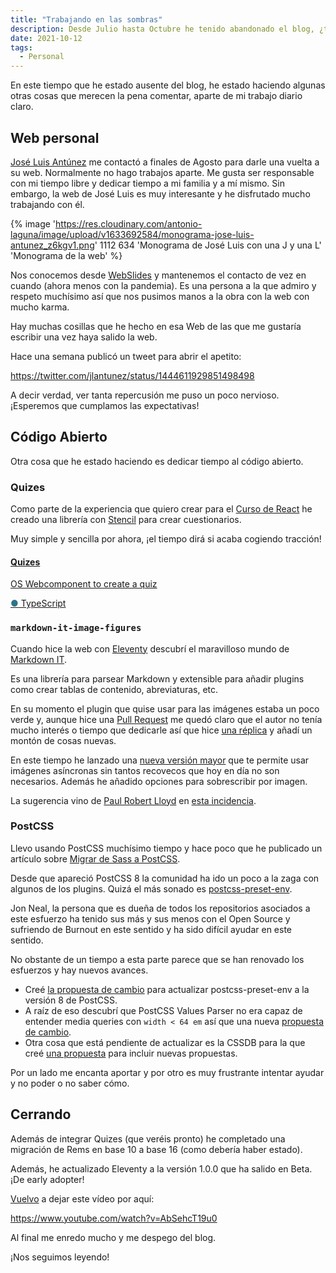 ```yaml
---
title: "Trabajando en las sombras"
description: Desde Julio hasta Octubre he tenido abandonado el blog, ¿te interesa saber algunas de las cosas que he ido haciendo? ¡Sigue leyendo!
date: 2021-10-12
tags:
  - Personal
---
```


En este tiempo que he estado ausente del blog, he estado haciendo algunas otras cosas que merecen la pena comentar, aparte de mi trabajo diario claro.

## Web personal

[José Luis Antúnez](https://twitter.com/jlantunez) me contactó a finales de Agosto para darle una vuelta a su web. Normalmente no hago trabajos aparte. Me gusta ser responsable con mi tiempo libre y dedicar tiempo a mi familia y a mí mismo. Sin embargo, la web de José Luis es muy interesante y he disfrutado mucho trabajando con él.

{% image 'https://res.cloudinary.com/antonio-laguna/image/upload/v1633692584/monograma-jose-luis-antunez_z6kgv1.png' 1112 634 'Monograma de José Luis con una J y una L' 'Monograma de la web' %}

Nos conocemos desde [WebSlides](https://webslides.tv/) y mantenemos el contacto de vez en cuando (ahora menos con la pandemia). Es una persona a la que admiro y respeto muchísimo así que nos pusimos manos a la obra con la web con mucho karma.

Hay muchas cosillas que he hecho en esa Web de las que me gustaría escribir una vez haya salido la web.

Hace una semana publicó un tweet para abrir el apetito:

https://twitter.com/jlantunez/status/1444611929851498498

A decir verdad, ver tanta repercusión me puso un poco nervioso. ¡Esperemos que cumplamos las expectativas!

## Código Abierto

Otra cosa que he estado haciendo es dedicar tiempo al código abierto.

### Quizes

Como parte de la experiencia que quiero crear para el [Curso de React](/curso-react/) he creado una librería con [Stencil](https://stenciljs.com/) para crear cuestionarios.

Muy simple y sencilla por ahora, ¡el tiempo dirá si acaba cogiendo tracción!

<div class="github-cards">
  <a href="https://github.com/Antonio-Laguna/Quizes" class="github-card">
    <h4 class="github-card__title">Quizes</h4>
    <p>OS Webcomponent to create a quiz</p>
    <span class="github-card__meta"><span class="github-card__language-icon" style="color: #2b7489">●</span> TypeScript</span>
  </a>
</div>

### `markdown-it-image-figures`

Cuando hice la web con [Eleventy](https://www.11ty.dev/) descubrí el maravilloso mundo de [Markdown IT](https://github.com/markdown-it/markdown-it).

Es una librería para parsear Markdown y extensible para añadir plugins como crear tablas de contenido, abreviaturas, etc.

En su momento el plugin que quise usar para las imágenes estaba un poco verde y, aunque hice una [Pull Request](https://github.com/arve0/markdown-it-implicit-figures/pull/40) me quedó claro que el autor no tenía mucho interés o tiempo que dedicarle así que hice [una réplica](https://github.com/Antonio-Laguna/markdown-it-image-figures) y añadí un montón de cosas nuevas.

En este tiempo he lanzado una [nueva versión mayor](https://github.com/Antonio-Laguna/markdown-it-image-figures/releases/tag/2.0.0) que te permite  usar imágenes asíncronas sin tantos recovecos que hoy en día no son necesarios. Además he añadido opciones para sobrescribir por imagen.

La sugerencia vino de [Paul Robert Lloyd](https://paulrobertlloyd.com/) en [esta incidencia](https://github.com/Antonio-Laguna/markdown-it-image-figures/issues/7).

### PostCSS

Llevo usando PostCSS muchísimo tiempo y hace poco que he publicado un artículo sobre [Migrar de Sass a PostCSS](/posts/migrando-sass-a-postcss/).

Desde que apareció PostCSS 8 la comunidad ha ido un poco a la zaga con algunos de los plugins. Quizá el más sonado es [postcss-preset-env](https://github.com/csstools/postcss-preset-env).

Jon Neal, la persona que es dueña de todos los repositorios asociados a este esfuerzo ha tenido sus más y sus menos con el Open Source y sufriendo de Burnout en este sentido y ha sido difícil ayudar en este sentido.

No obstante de un tiempo a esta parte parece que se han renovado los esfuerzos y hay nuevos avances.

* Creé [la propuesta de cambio](https://github.com/csstools/postcss-preset-env/pull/214) para actualizar postcss-preset-env a la versión 8 de PostCSS.
* A raíz de eso descubrí que PostCSS Values Parser no era capaz de entender media queries con `width < 64 em` así que una nueva [propuesta de cambio](https://github.com/shellscape/postcss-values-parser/pull/137).
* Otra cosa que está pendiente de actualizar es la CSSDB para la que creé [una propuesta](https://github.com/csstools/cssdb/pull/67) para incluir nuevas propuestas.

Por un lado me encanta aportar y por otro es muy frustrante intentar ayudar y no poder o no saber cómo.

## Cerrando

Además de integrar Quizes (que veréis pronto) he completado una migración de Rems en base 10 a base 16 (como debería haber estado).

Además, he actualizado Eleventy a la versión 1.0.0 que ha salido en Beta. ¡De early adopter!

[Vuelvo](/posts/a%C3%B1adiendo-modo-oscuro-a-sitio-web-con-css-y-js/) a dejar este vídeo por aquí:

https://www.youtube.com/watch?v=AbSehcT19u0

Al final me enredo mucho y me despego del blog.

¡Nos seguimos leyendo!

